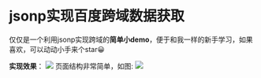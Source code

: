 # jsonp实现百度跨域数据获取

 仅仅是一个利用jsonp实现跨域的**简单小demo**，便于和我一样的新手学习，如果喜欢，可以动动小手来个star😀



 **实现效果**：
![](https://user-gold-cdn.xitu.io/2018/6/24/164324308cb57b18?w=759&h=593&f=gif&s=436916)
页面结构非常简单，如图:
![](https://user-gold-cdn.xitu.io/2018/6/24/164323b50e137b4d?w=601&h=241&f=png&s=6908)